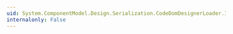 ```yaml
---
uid: System.ComponentModel.Design.Serialization.CodeDomDesignerLoader.IsReloadNeeded
internalonly: False
---
```

